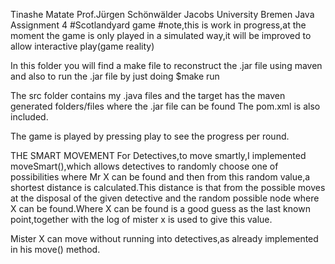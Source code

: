 Tinashe Matate
Prof.Jürgen Schönwälder
Jacobs University Bremen
Java Assignment 4
#Scotlandyard game
#note,this is work in progress,at the moment the game is only played in a simulated way,it will be improved to allow interactive play(game reality)

In this folder you will find a make file to reconstruct the .jar file using maven and also to run the .jar file by just doing 
$make run

The src folder contains my .java files and the target has the maven generated folders/files where the .jar file can be found
The pom.xml is also included.

The game is played by pressing play to see the progress per round.


THE SMART MOVEMENT
For Detectives,to move smartly,I implemented moveSmart(),which allows detectives to randomly choose one of possibilities 
where Mr X can be found and then from this random value,a shortest distance is calculated.This distance is that from the possible moves at the disposal of the given detective and the random possible node where X can be found.Where X can be found is a good guess as the last known point,together with the log of mister x is used to give this value.

Mister X can move without running into detectives,as already implemented in his move() method.
